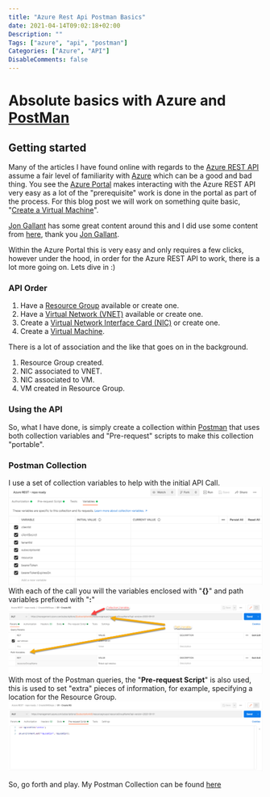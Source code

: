 ```yaml
---
title: "Azure Rest Api Postman Basics"
date: 2021-04-14T09:02:18+02:00
Description: ""
Tags: ["azure", "api", "postman"]
Categories: ["Azure", "API"]
DisableComments: false
---
```

# Absolute basics with Azure and [PostMan](www.postman.com)

## Getting started

Many of the articles I have found online with regards to the [Azure REST API](https://docs.microsoft.com/en-us/rest/api/azure/) assume a fair level of familiarity with [Azure](https://azure.microsoft.com/en-us/) which can be a good and bad thing. You see the [Azure Portal](https://portal.azure.com) makes interacting with the Azure REST API very easy as a lot of the "prerequisite" work is done in the portal as part of the process. For this blog post we will work on something quite basic, "[Create a Virtual Machine](https://portal.azure.com/#create/Microsoft.VirtualMachine)".  

[Jon Gallant](https://twitter.com/jongallant) has some great content around this and I did use some content from [here](https://blog.jongallant.com/2021/02/azure-rest-apis-postman-2021/), thank you [Jon Gallant](https://twitter.com/jongallant).  

Within the Azure Portal this is very easy and only requires a few clicks, however under the hood, in order for the Azure REST API to work, there is a lot more going on. Lets dive in :)

### API Order

1. Have a [Resource Group](https://docs.microsoft.com/en-us/azure/azure-resource-manager/management/manage-resource-groups-portal) available or create one.
1. Have a [Virtual Network (VNET)](https://docs.microsoft.com/en-us/azure/virtual-network/virtual-networks-overview) available or create one.
1. Create a [Virtual Network Interface Card (NIC)](https://docs.microsoft.com/en-us/azure/virtual-network/virtual-network-network-interface) or create one.
1. Create a [Virtual Machine](https://azure.microsoft.com/en-us/services/virtual-machines/).

There is a lot of association and the like that goes on in the background.

1. Resource Group created.
1. NIC associated to VNET.
1. NIC associated to VM.
1. VM created in Resource Group.

### Using the API

So, what I have done, is simply create a collection within [Postman](www.postman.com) that uses both collection variables and "Pre-request" scripts to make this collection "portable".

### Postman Collection

I use a set of collection variables to help with the initial API Call.
![Postman Api Collection](https://github.com/fskelly/flkelly-cloudblog/blob/63833ed0ffe8296fb18d9797663c0cb4a2c305f1/static/images/blogImages/2021/restapipostmanpost/postmanApiCollection.png?raw=true)
With each of the call you will the variables enclosed with "**{}**" and path variables prefixed with "**:**"
![Postman with Variables](https://github.com/fskelly/flkelly-cloudblog/blob/63833ed0ffe8296fb18d9797663c0cb4a2c305f1/static/images/blogImages/2021/restapipostmanpost/postmanVariables.png?raw=true)
With most of the Postman queries, the "**Pre-request Script**" is also used, this is used to set "extra" pieces of information, for example, specifying a location for the Resource Group.
![Postman with pre-request script](https://github.com/fskelly/flkelly-cloudblog/blob/63833ed0ffe8296fb18d9797663c0cb4a2c305f1/static/images/blogImages/2021/restapipostmanpost/postmanApiPreRequestScript.png?raw=true)

So, go forth and play. My Postman Collection can be found [here](https://github.com/fskelly/flkelly-cloudblog/blob/main/blogFiles/azureApiPostman/Azure%20REST%20-%20repo%20ready.postman_collection.json)
